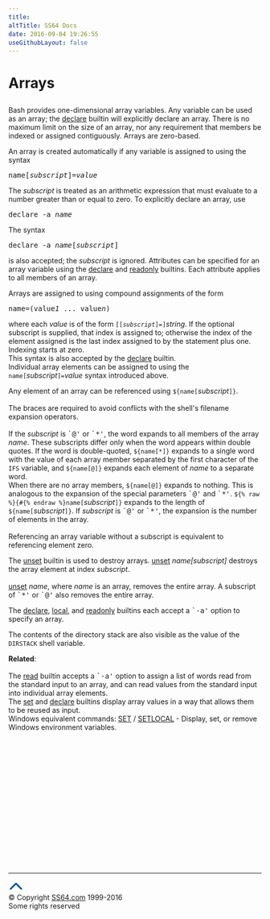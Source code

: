 ```yaml
---
title:
altTitle: SS64 Docs
date: 2016-09-04 19:26:55
useGithubLayout: false
---
```

<!-- #EndLibraryItem --><h1>
Arrays</h1> 
<p>Bash provides one-dimensional array variables. Any variable can be used as 
  an array; the <a href="declare.html">declare</a> builtin 
  will explicitly declare an array. There is no maximum limit on the size of an 
  array, nor any requirement that members be indexed or assigned contiguously. 
  Arrays are zero-based. </p>
<p>An array is created automatically if any variable is assigned to using the 
  syntax 
</p><pre>name[<var>subscript</var>]=<var>value</var></pre>
<p>The <var>subscript</var> is treated as an arithmetic expression that must evaluate 
  to a number greater than or equal to zero. To explicitly declare an array, use 
</p><pre>declare -a <var>name</var>
</pre>
<p>The syntax 
</p><pre>declare -a <var>name</var>[<var>subscript</var>]</pre>
<p>is also accepted; the <var>subscript</var> is ignored. Attributes can be specified 
  for an array variable using the <a href="declare.html">declare</a> and 
  <a href="readonly.html">readonly</a> builtins. Each attribute 
  applies to all members of an array. </p>
<p>Arrays are assigned to using compound assignments of the form 
</p><pre>name=(value<var>1</var> ... value<var>n</var>)</pre>
<p>where each <var>value</var> is of the form <code>[[<var>subscript</var>]=]</code><var>string</var>. 
  If the optional subscript is supplied, that index is assigned to; otherwise 
  the index of the element assigned is the last index assigned to by the statement 
  plus one. Indexing starts at zero.<br>
  This syntax is also accepted by the <a href="declare.html">declare</a> 
  builtin. <br>
  Individual array elements can be assigned to using the <code>name[</code><var>subscript</var><code>]=</code><var>value</var> 
  syntax introduced above. </p>
<p>Any element of an array can be referenced using <code>${name[</code><var>subscript</var><code>]}</code>. 
  <br>
  <br>
  The braces are required to avoid conflicts with the shell's filename expansion 
  operators. <br>
  <br>
  If the <var>subscript</var> is <samp>`@'</samp> or <samp>`*'</samp>, the word 
  expands to all members of the array <var>name</var>. These subscripts differ 
  only when the word appears within double quotes. If the word is double-quoted, 
  <code>${name[*]}</code> expands to a single word with the value of each array 
  member separated by the first character of the <code>IFS</code> variable, and 
  <code>${name[@]}</code> expands each element of <var>name</var> to a separate 
  word. <br>
  When there are no array members, <code>${name[@]}</code> expands to nothing. 
  This is analogous to the expansion of the special parameters <samp>`@'</samp> 
  and <samp>`*'</samp>. <code>${% raw %}{#{% endraw %}name[</code><var>subscript</var><code>]}</code> 
  expands to the length of <code>${name[</code><var>subscript</var><code>]}</code>. 
  If <var>subscript</var> is <samp>`@'</samp> or <samp>`*'</samp>, the expansion 
  is the number of elements in the array. <br>
  <br>
  Referencing an array variable without a subscript is equivalent to referencing 
  element zero. </p>
<p>The <a href="unset.html">unset</a> builtin is used to destroy arrays. 
  <a href="unset.html">unset</a> <var>name[subscript]</var> destroys the 
  array element at index <var>subscript</var>.<br>
  <br>
  <a href="unset.html">unset</a> <var>name</var>, where <var>name</var> 
  is an array, removes the entire array. A subscript of <samp>`*'</samp> or <samp>`@'</samp> 
  also removes the entire array. </p>
<p>The <a href="declare.html">declare</a>, <a href="local.html">local</a>, 
  and <a href="readonly.html">readonly</a> builtins each accept a <samp>`-a'</samp> 
option to specify an array. </p>
<p>The contents of the directory stack are also visible as the value of the <code>DIRSTACK</code> 
  shell variable.</p>
<p><b>Related</b>:<br>
  <br>
  The <a href="read.html">read</a> builtin accepts a <samp>`-a'</samp> 
  option to assign a list of words read from the standard input to an array, and 
  can read values from the standard input into individual array elements. <br>
  The <a href="set.html">set</a> and <a href="declare.html">declare</a> 
  builtins display array values in a way that allows them to be reused as input. <br>
Windows equivalent commands: <a href="../nt/set.html">
  SET</a> / <a href="../nt/setlocal.html">SETLOCAL</a> - Display, set, or remove Windows  environment variables.</p><!-- #BeginLibraryItem "/Library/foot_bash.lbi" --><p>
<!-- bash300 -->
<ins class="adsbygoogle" style="display:inline-block;width:300px;height:250px" data-ad-client="ca-pub-6140977852749469" data-ad-slot="4615356305"></ins>
<script>
(adsbygoogle = window.adsbygoogle || []).push({});
</script></p>
<hr>
<div id="bl" class="footer"><a href="syntax-arrays.html#"><img src="../images/top.png" width="30" height="22" alt="Back to the Top"></a></div>
<div id="br" class="footer, tagline">© Copyright <a href="http://ss64.com/">SS64.com</a> 1999-2016<br>
Some rights reserved</div><!-- #EndLibraryItem -->

